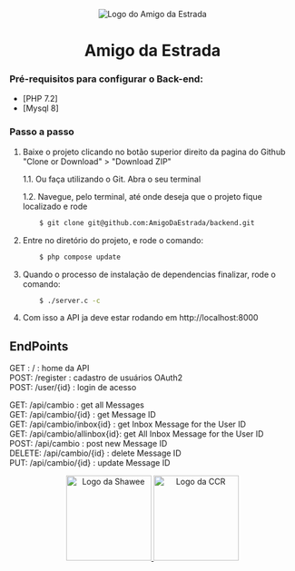 <p align="center">
  <img src="https://antenas.s3.amazonaws.com/amigo-da-estrada.svg" alt="Logo do Amigo da Estrada" />
</p>

<h1 align="center">Amigo da Estrada</h1>

### Pré-requisitos para configurar o Back-end:
- [PHP 7.2]
- [Mysql 8]

### Passo a passo
1. Baixe o projeto clicando no botão superior direito da pagina do Github "Clone or Download" > "Download ZIP"
    
    1.1. Ou faça utilizando o Git. Abra o seu terminal
    
    1.2. Navegue, pelo terminal, até onde deseja que o projeto fique localizado e rode
    ```bash
        $ git clone git@github.com:AmigoDaEstrada/backend.git
    ```

2. Entre no diretório do projeto, e rode o comando:
    ```bash
        $ php compose update
    ```

3. Quando o processo de instalação de dependencias finalizar, rode o comando:
    ```bash
        $ ./server.c -c
    ```

4. Com isso a API ja deve estar rodando em http://localhost:8000


## EndPoints

GET :	/ 		: home da API  
POST:	/register 	: cadastro de usuários OAuth2   
POST:	/user/{id} 	: login de acesso  


GET:	/api/cambio		: get all Messages  
GET: 	/api/cambio/{id}	: get Message ID  
GET: 	/api/cambio/inbox{id}	: get Inbox Message for the User ID  
GET: 	/api/cambio/allinbox{id}: get All Inbox Message for the User ID  
POST:	/api/cambio		: post new Message ID  
DELETE:	/api/cambio/{id}	: delete Message ID  
PUT:	/api/cambio/{id}	: update Message ID  

<p align="center">
  <a href="https://shawee.io/" target="_blank">
    <img src="http://hackathontotalvoice.shawee.io/assets/img/logo-shawee.png" alt="Logo da Shawee" width="150" />
  </a>
  <a href="http://www.grupoccr.com.br/" target="_blank">
    <img src="https://interitsolutions.com.br/wp-content/uploads/2019/02/ccr.png" alt="Logo da CCR" width="150" />
  </a>
</p>
